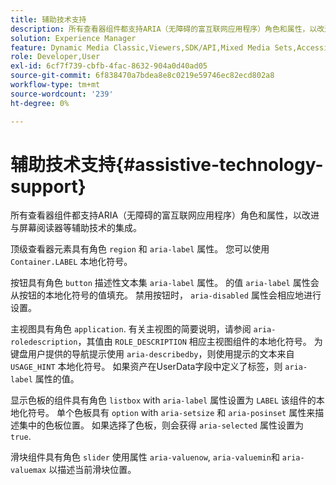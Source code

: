 ```yaml
---
title: 辅助技术支持
description: 所有查看器组件都支持ARIA（无障碍的富互联网应用程序）角色和属性，以改进与屏幕阅读器等辅助技术的集成。
solution: Experience Manager
feature: Dynamic Media Classic,Viewers,SDK/API,Mixed Media Sets,Accessibility
role: Developer,User
exl-id: 6cf7f739-cbfb-4fac-8632-904a0d40ad05
source-git-commit: 6f838470a7bdea8e8c0219e59746ec82ecd802a8
workflow-type: tm+mt
source-wordcount: '239'
ht-degree: 0%

---
```


# 辅助技术支持{#assistive-technology-support}

所有查看器组件都支持ARIA（无障碍的富互联网应用程序）角色和属性，以改进与屏幕阅读器等辅助技术的集成。

顶级查看器元素具有角色 `region` 和 `aria-label` 属性。 您可以使用 `Container.LABEL` 本地化符号。

按钮具有角色 `button` 描述性文本集 `aria-label` 属性。 的值 `aria-label` 属性会从按钮的本地化符号的值填充。 禁用按钮时， `aria-disabled` 属性会相应地进行设置。

主视图具有角色 `application`. 有关主视图的简要说明，请参阅 `aria-roledescription`，其值由 `ROLE_DESCRIPTION` 相应主视图组件的本地化符号。 为键盘用户提供的导航提示使用 `aria-describedby`，则使用提示的文本来自 `USAGE_HINT` 本地化符号。 如果资产在UserData字段中定义了标签，则 `aria-label` 属性的值。

显示色板的组件具有角色 `listbox` with `aria-label` 属性设置为 `LABEL` 该组件的本地化符号。 单个色板具有 `option` with `aria-setsize` 和 `aria-posinset` 属性来描述集中的色板位置。 如果选择了色板，则会获得 `aria-selected` 属性设置为 `true`.

滑块组件具有角色 `slider` 使用属性 `aria-valuenow`, `aria-valuemin`和 `aria-valuemax` 以描述当前滑块位置。
